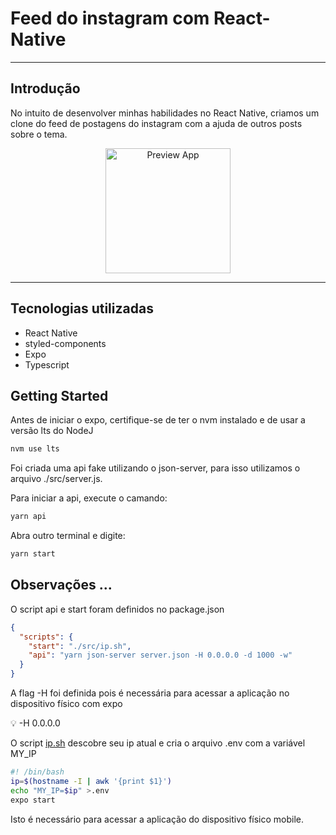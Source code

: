 # Feed do instagram com React-Native

---

## Introdução

No intuito de desenvolver minhas habilidades no React Native, criamos um clone do feed de postagens do instagram com a ajuda de outros posts sobre o tema.

<center>
	<img src=".assetsForGit/previewApp.gif" alt="Preview App" width="200px"/>
</center>


---
## Tecnologias utilizadas

- React Native
- styled-components
- Expo
- Typescript

## Getting Started

Antes de iniciar o expo,  certifique-se de ter o nvm instalado e de usar a versão lts do NodeJ

```bash
nvm use lts
```

Foi criada uma api fake utilizando o json-server, para isso utilizamos o arquivo ./src/server.js.

Para iniciar a api, execute o camando:

```bash
yarn api
```

Abra outro terminal e digite:

```bash
yarn start
```
## Observações ...

O script api e start foram definidos no package.json

```json
{
  "scripts": {
    "start": "./src/ip.sh",
    "api": "yarn json-server server.json -H 0.0.0.0 -d 1000 -w"
  }
}
```

A flag  -H  foi definida pois é necessária para acessar a aplicação no dispositivo físico com expo

<aside>
💡 -H 0.0.0.0

</aside>

O script [ip.sh]() descobre seu ip atual e cria o arquivo .env com a variável MY_IP

```bash
#! /bin/bash
ip=$(hostname -I | awk '{print $1}')
echo "MY_IP=$ip" >.env
expo start
```

Isto é necessário para acessar a aplicação do dispositivo físico mobile.

